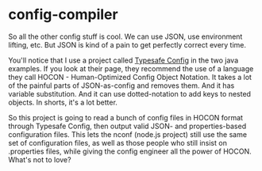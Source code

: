 config-compiler
===============

So all the other config stuff is cool. We can use JSON, use environment lifting, etc. But JSON is kind of a pain to get perfectly correct every time. 

You'll notice that I use a project called [Typesafe Config](https://github.com/typesafehub/config) in the two java examples. If you look at their page, they recommend the use of a language they call HOCON - Human-Optimized Config Object Notation. It takes a lot of the painful parts of JSON-as-config and removes them. And it has variable substitution. And it can use dotted-notation to add keys to nested objects. In shorts, it's a lot better. 

So this project is going to read a bunch of config files in HOCON format through Typesafe Config, then output valid JSON- and properties-based configuration files. This lets the nconf (node.js project) still use the same set of configuration files, as well as those people who still insist on .properties files, while giving the config engineer all the power of HOCON. What's not to love? 